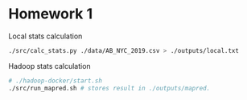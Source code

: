 # Homework 1

Local stats calculation
```bash
./src/calc_stats.py ./data/AB_NYC_2019.csv > ./outputs/local.txt
```

Hadoop stats calculation
```bash
# ./hadoop-docker/start.sh
./src/run_mapred.sh # stores result in ./outputs/mapred.
```
